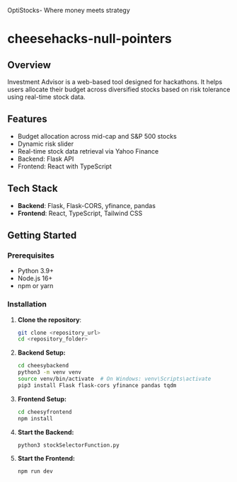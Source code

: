 OptiStocks- Where money meets strategy

# cheesehacks-null-pointers

## Overview

Investment Advisor is a web-based tool designed for hackathons. It helps users allocate their budget across diversified stocks based on risk tolerance using real-time stock data.

## Features

- Budget allocation across mid-cap and S&P 500 stocks
- Dynamic risk slider
- Real-time stock data retrieval via Yahoo Finance
- Backend: Flask API
- Frontend: React with TypeScript

## Tech Stack

- **Backend**: Flask, Flask-CORS, yfinance, pandas
- **Frontend**: React, TypeScript, Tailwind CSS

## Getting Started

### Prerequisites

- Python 3.9+
- Node.js 16+
- npm or yarn

### Installation

1. **Clone the repository**:
   ```bash
   git clone <repository_url>
   cd <repository_folder>

2. **Backend Setup:**
   ```bash
   cd cheesybackend
   python3 -m venv venv
   source venv/bin/activate  # On Windows: venv\Scripts\activate
   pip3 install Flask flask-cors yfinance pandas tqdm

3. **Frontend Setup:**
   ```bash
   cd cheesyfrontend
   npm install

4. **Start the Backend:**
   ```bash
   python3 stockSelectorFunction.py

5. **Start the Frontend:**
   ```bash
   npm run dev
